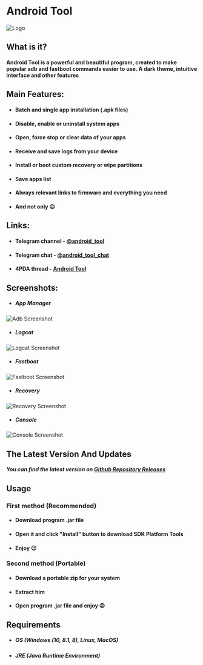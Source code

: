 # Android Tool

![Logo](https://github.com/fast-geek/Android-Tool/raw/master/Images/logo.png)

## What is it?

#### Android Tool is a powerful and beautiful program, created to make popular adb and fastboot commands easier to use. A dark theme, intuitive interface and other features

## Main Features:

* #### Batch and single app installation (.apk files)
* #### Disable, enable or uninstall system apps
* #### Open, force stop or clear data of your apps
* #### Receive and save logs from your device
* #### Install or boot custom recovery or wipe partitions
* #### Save apps list
* #### Always relevant links to firmware and everything you need
* #### And not only 😉

## Links:

* #### Telegram channel - [@android_tooI](https://t.me/android_tooI)
* #### Telegram chat - [@android_tooI_chat](https://t.me/android_tooI_chat)
* #### 4PDA thread - [Android Tool](https://4pda.to/forum/index.php?showtopic=1000362)

## Screenshots:

* ##### App Manager

![Adb Screenshot](https://github.com/fast-geek/Android-Tool/raw/master/Images/app_manager.png)

* ##### Logcat

![Logcat Screenshot](https://github.com/fast-geek/Android-Tool/raw/master/Images/logs.png)

* ##### Fastboot

![Fastboot Screenshot](https://github.com/fast-geek/Android-Tool/raw/master/Images/fastboot.png)

* ##### Recovery

![Recovery Screenshot](https://github.com/fast-geek/Android-Tool/raw/master/Images/recovery.png)

* ##### Console

![Console Screenshot](https://github.com/fast-geek/Android-Tool/raw/master/Images/console.png)

## The Latest Version And Updates

##### You can find the latest version on [Github Repository Releases](https://github.com/fast-geek/Android-Tool/releases)

## Usage

### First method (Recommended)

* #### Download program .jar file
* #### Open it and click "Install" button to download SDK Platform Tools
* #### Enjoy 😉

### Second method (Portable)

* #### Download a portable zip for your system
* #### Extract him
* #### Open program .jar file and enjoy 😉

## Requirements

* ##### OS (Windows (10, 8.1, 8), Linux, MacOS)
* ##### JRE (Java Runtime Environment)